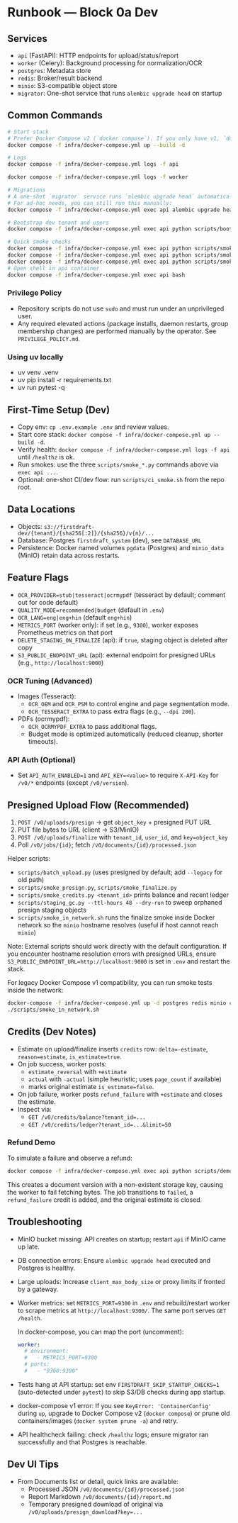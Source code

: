 # Runbook — Block 0a Dev

## Services
- `api` (FastAPI): HTTP endpoints for upload/status/report
- `worker` (Celery): Background processing for normalization/OCR
- `postgres`: Metadata store
- `redis`: Broker/result backend
- `minio`: S3-compatible object store
- `migrator`: One-shot service that runs `alembic upgrade head` on startup

## Common Commands
```bash
# Start stack
# Prefer Docker Compose v2 (`docker compose`). If you only have v1, `docker-compose` works but consider upgrading.
docker compose -f infra/docker-compose.yml up --build -d

# Logs
docker compose -f infra/docker-compose.yml logs -f api

docker compose -f infra/docker-compose.yml logs -f worker

# Migrations
# A one‑shot `migrator` service runs `alembic upgrade head` automatically.
# For ad-hoc needs, you can still run this manually:
docker compose -f infra/docker-compose.yml exec api alembic upgrade head

# Bootstrap dev tenant and users
docker compose -f infra/docker-compose.yml exec api python scripts/bootstrap_dev.py

# Quick smoke checks
docker compose -f infra/docker-compose.yml exec api python scripts/smoke_health.py
docker compose -f infra/docker-compose.yml exec api python scripts/smoke_presign.py
docker compose -f infra/docker-compose.yml exec api python scripts/smoke_finalize.py
# Open shell in api container
docker compose -f infra/docker-compose.yml exec api bash
```

### Privilege Policy
- Repository scripts do not use `sudo` and must run under an unprivileged user.
- Any required elevated actions (package installs, daemon restarts, group membership changes) are performed manually by the operator. See `PRIVILEGE_POLICY.md`.

### Using uv locally
- uv venv .venv
- uv pip install -r requirements.txt
- uv run pytest -q

## First-Time Setup (Dev)
- Copy env: `cp .env.example .env` and review values.
- Start core stack: `docker compose -f infra/docker-compose.yml up --build -d`.
- Verify health: `docker compose -f infra/docker-compose.yml logs -f api` until `/healthz` is ok.
- Run smokes: use the three `scripts/smoke_*.py` commands above via `exec api ...`.
- Optional: one-shot CI/dev flow: run `scripts/ci_smoke.sh` from the repo root.

## Data Locations
- Objects: `s3://firstdraft-dev/{tenant}/{sha256[:2]}/{sha256}/v{n}/...`
- Database: Postgres `firstdraft_system` (dev), see `DATABASE_URL`
- Persistence: Docker named volumes `pgdata` (Postgres) and `minio_data` (MinIO) retain data across restarts.

## Feature Flags
- `OCR_PROVIDER=stub|tesseract|ocrmypdf` (tesseract by default; comment out for code default)
- `QUALITY_MODE=recommended|budget` (default in `.env`)
- `OCR_LANG=eng|eng+hin` (default `eng+hin`)
- `METRICS_PORT` (worker only): if set (e.g., `9300`), worker exposes Prometheus metrics on that port
- `DELETE_STAGING_ON_FINALIZE` (api): if `true`, staging object is deleted after copy
- `S3_PUBLIC_ENDPOINT_URL` (api): external endpoint for presigned URLs (e.g., `http://localhost:9000`)

### OCR Tuning (Advanced)
- Images (Tesseract):
  - `OCR_OEM` and `OCR_PSM` to control engine and page segmentation mode.
  - `OCR_TESSERACT_EXTRA` to pass extra flags (e.g., `--dpi 200`).
- PDFs (ocrmypdf):
  - `OCR_OCRMYPDF_EXTRA` to pass additional flags.
  - Budget mode is optimized automatically (reduced cleanup, shorter timeouts).

### API Auth (Optional)
- Set `API_AUTH_ENABLED=1` and `API_KEY=<value>` to require `X-API-Key` for `/v0/*` endpoints (except `/v0/version`).

## Presigned Upload Flow (Recommended)
1. `POST /v0/uploads/presign` → get `object_key` + presigned PUT URL
2. PUT file bytes to URL (client → S3/MinIO)
3. `POST /v0/uploads/finalize` with `tenant_id`, `user_id`, and `key=object_key`
4. Poll `/v0/jobs/{id}`; fetch `/v0/documents/{id}/processed.json`

Helper scripts:
- `scripts/batch_upload.py` (uses presigned by default; add `--legacy` for old path)
- `scripts/smoke_presign.py`, `scripts/smoke_finalize.py`
- `scripts/smoke_credits.py <tenant_id>` prints balance and recent ledger
- `scripts/staging_gc.py --ttl-hours 48 --dry-run` to sweep orphaned presign staging objects
- `scripts/smoke_in_network.sh` runs the finalize smoke inside Docker network so the `minio` hostname resolves (useful if host cannot reach `minio`)

Note: External scripts should work directly with the default configuration. If you encounter hostname resolution errors with presigned URLs, ensure `S3_PUBLIC_ENDPOINT_URL=http://localhost:9000` is set in `.env` and restart the stack.

For legacy Docker Compose v1 compatibility, you can run smoke tests inside the network:
```bash
docker-compose -f infra/docker-compose.yml up -d postgres redis minio create-bucket api worker
./scripts/smoke_in_network.sh
```

## Credits (Dev Notes)
- Estimate on upload/finalize inserts `credits` row: `delta=-estimate`, `reason=estimate`, `is_estimate=true`.
- On job success, worker posts:
  - `estimate_reversal` with `+estimate`
  - `actual` with `-actual` (simple heuristic; uses `page_count` if available)
  - marks original estimate `is_estimate=false`.
- On job failure, worker posts `refund_failure` with `+estimate` and closes the estimate.
- Inspect via:
  - `GET /v0/credits/balance?tenant_id=...`
  - `GET /v0/credits/ledger?tenant_id=...&limit=50`

### Refund Demo
To simulate a failure and observe a refund:

```bash
docker compose -f infra/docker-compose.yml exec api python scripts/demo_refund_failure.py
```

This creates a document version with a non-existent storage key, causing the worker to fail fetching bytes. The job transitions to `failed`, a `refund_failure` credit is added, and the original estimate is closed.

## Troubleshooting
- MinIO bucket missing: API creates on startup; restart `api` if MinIO came up late.
- DB connection errors: Ensure `alembic upgrade head` executed and Postgres is healthy.
- Large uploads: Increase `client_max_body_size` or proxy limits if fronted by a gateway.
- Worker metrics: set `METRICS_PORT=9300` in `.env` and rebuild/restart worker to scrape metrics at `http://localhost:9300/`. The same port serves `GET /health`.
  
  In docker-compose, you can map the port (uncomment):
  
  ```yaml
  worker:
    # environment:
    #   - METRICS_PORT=9300
    # ports:
    #   - "9300:9300"
  ```
- Tests hang at API startup: set env `FIRSTDRAFT_SKIP_STARTUP_CHECKS=1` (auto-detected under `pytest`) to skip S3/DB checks during app startup.
- docker-compose v1 error: If you see `KeyError: 'ContainerConfig'` during `up`, upgrade to Docker Compose v2 (`docker compose`) or prune old containers/images (`docker system prune -a`) and retry.
- API healthcheck failing: check `/healthz` logs; ensure migrator ran successfully and that Postgres is reachable.

## Dev UI Tips
- From Documents list or detail, quick links are available:
  - Processed JSON `/v0/documents/{id}/processed.json`
  - Report Markdown `/v0/documents/{id}/report.md`
  - Temporary presigned download of original via `/v0/uploads/presign_download?key=...`
